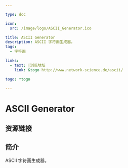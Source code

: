 ```yaml
---

type: doc

icon:
  src: /image/logo/ASCII_Generator.ico

title: ASCII Generator
description: ASCII 字符画生成器。
tags:
  - 字符画

links:
  - text: 🧰浏览地址
    link: &togo http://www.network-science.de/ascii/

togo: *togo

---
```


<ShowLogo />

# ASCII Generator

<ShowTags />

<ShowBreadcrumb />

## 资源链接

<ShowLinks />

## 简介

ASCII 字符画生成器。
